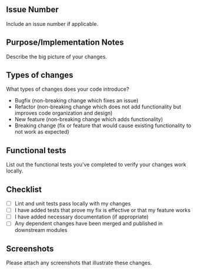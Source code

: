 ## Issue Number

Include an issue number if applicable.

## Purpose/Implementation Notes

<!-- For changes that impact the frontend and user interactions, please ensure there's a vercel preview and tag a designer (@dvenprasad) for review  -->

Describe the big picture of your changes.


## Types of changes

What types of changes does your code introduce?

<!-- Remove any which your PR isn't -->

- Bugfix (non-breaking change which fixes an issue)
- Refactor (non-breaking change which does not add functionality but improves code organization and design)
- New feature (non-breaking change which adds functionality)
- Breaking change (fix or feature that would cause existing functionality to not work as expected)

## Functional tests

List out the functional tests you've completed to verify your changes work locally.

## Checklist

<!-- Put an `x` in the boxes that apply. -->

- [ ] Lint and unit tests pass locally with my changes
- [ ] I have added tests that prove my fix is effective or that my feature works
- [ ] I have added necessary documentation (if appropriate)
- [ ] Any dependent changes have been merged and published in downstream modules

## Screenshots

Please attach any screenshots that illustrate these changes.
